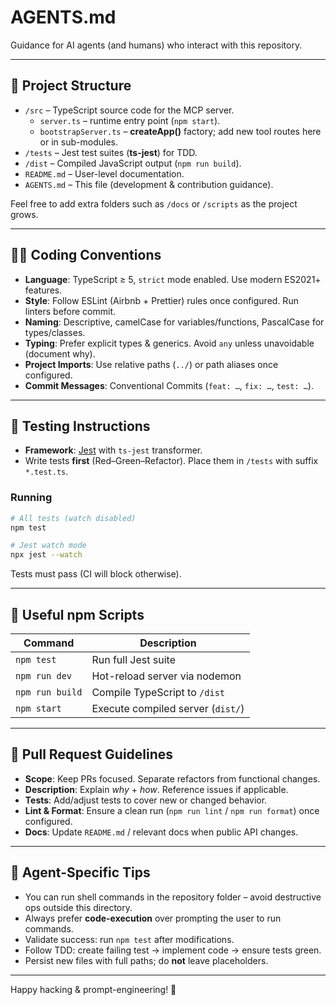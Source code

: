 # AGENTS.md

Guidance for AI agents (and humans) who interact with this repository.

---

## 📂 Project Structure

* `/src`  – TypeScript source code for the MCP server.
  * `server.ts` – runtime entry point (`npm start`).
  * `bootstrapServer.ts` – **createApp()** factory; add new tool routes here or in sub-modules.
* `/tests` – Jest test suites (**ts-jest**) for TDD.
* `/dist` – Compiled JavaScript output (`npm run build`).
* `README.md` – User-level documentation.
* `AGENTS.md` – This file (development & contribution guidance).

Feel free to add extra folders such as `/docs` or `/scripts` as the project grows.

---

## 🧑‍💻 Coding Conventions

* **Language**: TypeScript ≥ 5, `strict` mode enabled. Use modern ES2021+ features.
* **Style**: Follow ESLint (Airbnb + Prettier) rules once configured. Run linters before commit.
* **Naming**: Descriptive, camelCase for variables/functions, PascalCase for types/classes.
* **Typing**: Prefer explicit types & generics. Avoid `any` unless unavoidable (document why).
* **Project Imports**: Use relative paths (`../`) or path aliases once configured.
* **Commit Messages**: Conventional Commits (`feat: …`, `fix: …`, `test: …`).

---

## 🧪 Testing Instructions

* **Framework**: [Jest](https://jestjs.io/) with `ts-jest` transformer.
* Write tests **first** (Red–Green–Refactor). Place them in `/tests` with suffix `*.test.ts`.

### Running

```bash
# All tests (watch disabled)
npm test

# Jest watch mode
npx jest --watch
```

Tests must pass (CI will block otherwise).

---

## 🔧 Useful npm Scripts

| Command          | Description                           |
|------------------|---------------------------------------|
| `npm test`       | Run full Jest suite                   |
| `npm run dev`    | Hot-reload server via nodemon         |
| `npm run build`  | Compile TypeScript to `/dist`         |
| `npm start`      | Execute compiled server (`dist/`)     |

---

## 📝 Pull Request Guidelines

* **Scope**: Keep PRs focused. Separate refactors from functional changes.
* **Description**: Explain *why* + *how*. Reference issues if applicable.
* **Tests**: Add/adjust tests to cover new or changed behavior.
* **Lint & Format**: Ensure a clean run (`npm run lint` / `npm run format`) once configured.
* **Docs**: Update `README.md` / relevant docs when public API changes.

---

## 🤖 Agent-Specific Tips

* You can run shell commands in the repository folder – avoid destructive ops outside this directory.
* Always prefer **code-execution** over prompting the user to run commands.
* Validate success: run `npm test` after modifications.
* Follow TDD: create failing test → implement code → ensure tests green.
* Persist new files with full paths; do **not** leave placeholders.

---

Happy hacking & prompt-engineering! 🚀
